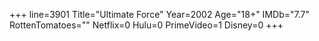 +++
line=3901
Title="Ultimate Force"
Year=2002
Age="18+"
IMDb="7.7"
RottenTomatoes=""
Netflix=0
Hulu=0
PrimeVideo=1
Disney=0
+++

